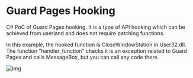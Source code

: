 # Guard Pages Hooking

C# PoC of Guard Pages hooking. It is a type of API hooking which can be achieved from userland and does not require patching functions.

In this example, the hooked function is CloseWindowStation in User32.dll. The function "handler_function" checks it is an exception related to Guard Pages and calls MessageBox, but you can call any code there.

![img](https://raw.githubusercontent.com/ricardojoserf/ricardojoserf.github.io/master/images/guardpages/Screenshot_1.png)

